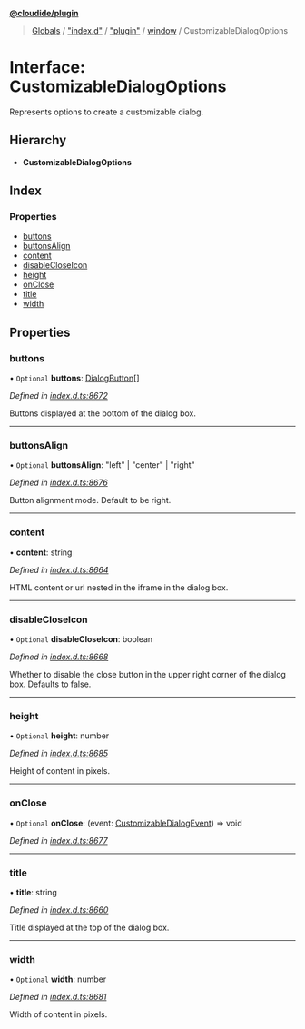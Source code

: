 **[@cloudide/plugin](../README.md)**

> [Globals](../README.md) / ["index.d"](../modules/_index_d_.md) / ["plugin"](../modules/_index_d_._plugin_.md) / [window](../modules/_index_d_._plugin_.window.md) / CustomizableDialogOptions

# Interface: CustomizableDialogOptions

Represents options to create a customizable dialog.

## Hierarchy

* **CustomizableDialogOptions**

## Index

### Properties

* [buttons](_index_d_._plugin_.window.customizabledialogoptions.md#buttons)
* [buttonsAlign](_index_d_._plugin_.window.customizabledialogoptions.md#buttonsalign)
* [content](_index_d_._plugin_.window.customizabledialogoptions.md#content)
* [disableCloseIcon](_index_d_._plugin_.window.customizabledialogoptions.md#disablecloseicon)
* [height](_index_d_._plugin_.window.customizabledialogoptions.md#height)
* [onClose](_index_d_._plugin_.window.customizabledialogoptions.md#onclose)
* [title](_index_d_._plugin_.window.customizabledialogoptions.md#title)
* [width](_index_d_._plugin_.window.customizabledialogoptions.md#width)

## Properties

### buttons

• `Optional` **buttons**: [DialogButton](_index_d_._plugin_.window.dialogbutton.md)[]

*Defined in [index.d.ts:8672](https://github.com/shuyaqian/cloudide-plugin-api/blob/9d985be/index.d.ts#L8672)*

Buttons displayed at the bottom of the dialog box.

___

### buttonsAlign

• `Optional` **buttonsAlign**: \"left\" \| \"center\" \| \"right\"

*Defined in [index.d.ts:8676](https://github.com/shuyaqian/cloudide-plugin-api/blob/9d985be/index.d.ts#L8676)*

Button alignment mode. Default to be right.

___

### content

•  **content**: string

*Defined in [index.d.ts:8664](https://github.com/shuyaqian/cloudide-plugin-api/blob/9d985be/index.d.ts#L8664)*

HTML content or url nested in the iframe in the dialog box.

___

### disableCloseIcon

• `Optional` **disableCloseIcon**: boolean

*Defined in [index.d.ts:8668](https://github.com/shuyaqian/cloudide-plugin-api/blob/9d985be/index.d.ts#L8668)*

Whether to disable the close button in the upper right corner of the dialog box. Defaults to false.

___

### height

• `Optional` **height**: number

*Defined in [index.d.ts:8685](https://github.com/shuyaqian/cloudide-plugin-api/blob/9d985be/index.d.ts#L8685)*

Height of content in pixels.

___

### onClose

• `Optional` **onClose**: (event: [CustomizableDialogEvent](_index_d_._plugin_.window.customizabledialogevent.md)) => void

*Defined in [index.d.ts:8677](https://github.com/shuyaqian/cloudide-plugin-api/blob/9d985be/index.d.ts#L8677)*

___

### title

•  **title**: string

*Defined in [index.d.ts:8660](https://github.com/shuyaqian/cloudide-plugin-api/blob/9d985be/index.d.ts#L8660)*

Title displayed at the top of the dialog box.

___

### width

• `Optional` **width**: number

*Defined in [index.d.ts:8681](https://github.com/shuyaqian/cloudide-plugin-api/blob/9d985be/index.d.ts#L8681)*

Width of content in pixels.
